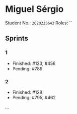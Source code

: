 # Miguel Sérgio

Student No.: `2020225643`
Roles: `` 

## Sprints

### 1

* Finished: #123, #456
* Pending: #789

### 2

* Finished: #128
* Pending: #795, #462

...
